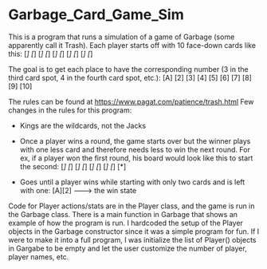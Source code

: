 # Garbage_Card_Game_Sim

This is a program that runs a simulation of a game of Garbage (some apparently call it Trash). 
Each player starts off with 10 face-down cards like this:
[*] [*] [*] [*] [*]
[*] [*] [*] [*] [*]

The goal is to get each place to have the corresponding number (3 in the third card spot, 4 in the fourth card spot, etc.):
[A] [2] [3] [4] [5]
[6] [7] [8] [9] [10]

The rules can be found at https://www.pagat.com/patience/trash.html
Few changes in the rules for this program:
* Kings are the wildcards, not the Jacks
* Once a player wins a round, the game starts over but the winner plays with one less card and therefore needs less to win the next round.
For ex, if a player won the first round, his board would look like this to start the second:
[*] [*] [*] [*] [*]
[*] [*] [*] [*]

* Goes until a player wins while starting with only two cards and is left with one:
[A][2] ---> the win state

Code for Player actions/stats are in the Player class, and the game is run in the Garbage class.
There is a main function in Garbage that shows an example of how the program is run. I hardcoded the setup of the Player objects in the
Garbage constructor since it was a simple program for fun. If I were to make it into a full program, I was initialize the list of Player()
objects in Gargabe to be empty and let the user customize the number of player, player names, etc.
